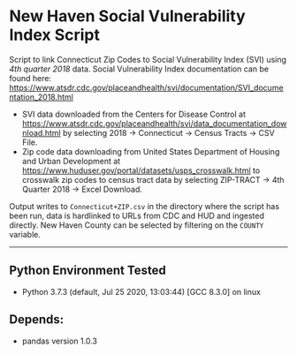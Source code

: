 # New Haven Social Vulnerability Index Script
Script to link Connecticut Zip Codes to Social Vulnerability Index (SVI) using _4th quarter 2018_ data.
Social Vulnerability Index documentation can be found here: <https://www.atsdr.cdc.gov/placeandhealth/svi/documentation/SVI_documentation_2018.html>

- SVI data downloaded from the Centers for Disease Control at <https://www.atsdr.cdc.gov/placeandhealth/svi/data_documentation_download.html> by selecting 2018 -> Connecticut -> Census Tracts -> CSV File.
- Zip code data downloading from United States Department of Housing and Urban Development at <https://www.huduser.gov/portal/datasets/usps_crosswalk.html> to crosswalk zip codes to census tract data by selecting ZIP-TRACT -> 4th Quarter 2018 -> Excel Download.

Output writes to `Connecticut+ZIP.csv` in the directory where the script has been run, data is hardlinked to URLs from CDC and HUD and ingested directly.
New Haven County can be selected by filtering on the `COUNTY` variable.

* * *

## Python Environment Tested 

- Python 3.7.3 (default, Jul 25 2020, 13:03:44) [GCC 8.3.0] on linux

## Depends: 

- pandas version 1.0.3
